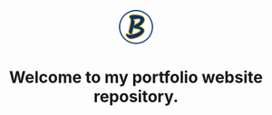 <p align="center">
  <a href="https://meingehirn.my.id/">
    <img alt="My-Logo" src="https://github.com/bluntswordman/mein-gehirn/blob/main/src/assets/svg/logo.svg" width="60" />
  </a>
</p>
<h1 align="center">
  Welcome to my portfolio website repository.
</h1>
